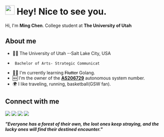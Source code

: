 <h1><img src="https://emojis.slackmojis.com/emojis/images/1531849430/4246/blob-sunglasses.gif?1531849430" width="30"/> Hey! Nice to see you.</h1>

Hi, I'm **Ming Chen**. College student at **The University of Utah**

## About me

-  👨‍🎓 The University of Utah --Salt Lake City, USA 
-      Bachelor of Arts- Strategic Communicat
-  👨‍💻 I'm currently learning ~~Flutter~~ Golang.
-  🆕 I'm the owner of the **[AS206729](https://bgp.tools/AS206729)** autonomous system number.
-  🌍 I like traveling, running, basketball(GSW fan).

## Connect with me
<p>
  <a href="https://t.me/mingisme"><img src="https://img.shields.io/badge/Telegram-2CA5E0?style=for-the-badge&logo=telegram&logoColor=white" /></a>
  <a href="https://twitter.com/Will_chenming"><img src="https://img.shields.io/badge/Twitter-1DA1F2?style=for-the-badge&logo=twitter&logoColor=white" /></a>
  <a href="https://instagram.com/William_chenming"><img src="https://img.shields.io/badge/Instagram-E4405F?style=for-the-badge&logo=instagram&logoColor=white" /></a>
  <a href="https://discordapp.com/users/Ming#3477"><img src="https://img.shields.io/badge/Discord-000000?style=for-the-badge&logo=discord&logoColor=white" /></a>
</p>

<em><b>"Everyone has a forest of their own, the lost ones keep straying, and the lucky ones will find their destined encounter."</b></em>
